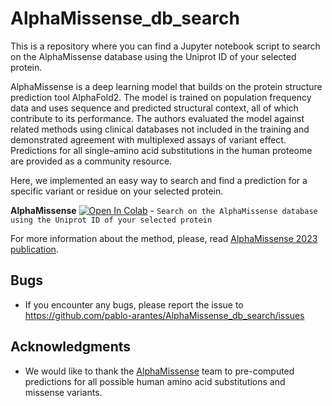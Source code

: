 # AlphaMissense_db_search

This is a repository where you can find a Jupyter notebook script to search on the AlphaMissense database using the Uniprot ID of your selected protein. 

AlphaMissense is a deep learning model that builds on the protein structure prediction tool AlphaFold2. The model is trained on population frequency data and uses sequence and predicted structural context, all of which contribute to its performance. The authors evaluated the model against related methods using clinical databases not included in the training and demonstrated agreement with multiplexed assays of variant effect. Predictions for all single–amino acid substitutions in the human proteome are provided as a community resource. 

Here, we implemented an easy way to search and find a prediction for a specific variant or residue on your selected protein.

**AlphaMissense** [![Open In Colab](https://colab.research.google.com/assets/colab-badge.svg)]([https://colab.research.google.com/github/pablo-arantes/Making-it-rain/blob/main/Amber.ipynb](https://colab.research.google.com/github/pablo-arantes/AlphaMissense_db_search/blob/main/AlphaMissense_db_search.ipynb))  - `Search on the AlphaMissense database using the Uniprot ID of your selected protein`

For more information about the method, please, read [AlphaMissense 2023 publication](https://www.science.org/doi/10.1126/science.adg7492).
 
## Bugs
- If you encounter any bugs, please report the issue to https://github.com/pablo-arantes/AlphaMissense_db_search/issues

## Acknowledgments
- We would like to thank the [AlphaMissense](https://github.com/google-deepmind/alphamissense) team to pre-computed predictions for all possible human amino acid substitutions and missense variants.
